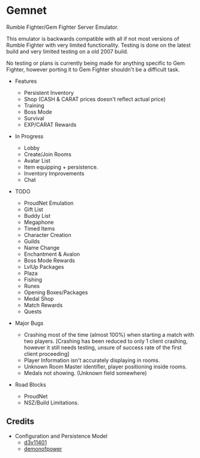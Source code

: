 # Gemnet
Rumble Fighter/Gem Fighter Server Emulator.

This emulator is backwards compatible with all if not most versions of Rumble Fighter with very limited functionality.
Testing is done on the latest build and very limited testing on a old 2007 build.

No testing or plans is currently being made for anything specific to Gem Fighter, however porting it to Gem Fighter shouldn't be a difficult task.

- Features
    * Persistent Inventory
    * Shop (CASH & CARAT prices doesn't reflect actual price)
    * Training
    * Boss Mode
    * Survival
    * EXP/CARAT Rewards

- In Progress
    * Lobby
    * Create/Join Rooms
    * Avatar List
    * Item equipping + persistence.
    * Inventory Improvements
    * Chat
   
- TODO
    * ProudNet Emulation
    * Gift List
    * Buddy List
    * Megaphone
    * Timed Items
    * Character Creation
    * Guilds
    * Name Change
    * Enchantment & Avalon
    * Boss Mode Rewards
    * LvlUp Packages
    * Plaza
    * Fishing
    * Runes
    * Opening Boxes/Packages
    * Medal Shop
    * Match Rewards
    * Quests
      
- Major Bugs
    * Crashing most of the time (almost 100%) when starting a match with two players. [Crashing has been reduced to only 1 client crashing, however it still needs testing, unsure of success rate of the first client proceeding]
    * Player Information isn't accurately displaying in rooms.
    * Unknown Room Master identifier, player positioning inside rooms.
    * Medals not showing. (Unknown field somewhere)
 
- Road Blocks
   * ProudNet
   * NSZ/Build Limitations.


## Credits
  - Configuration and Persistence Model
    * [d3v11401](https://github.com/d3v1l401)
    * [demonofpower](https://github.com/demonofpower)
